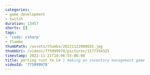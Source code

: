 ```yaml
---
categories:
- game development
- twitch
duration: 13457
shorts: []
tags:
- 'code: csharp'
- flambe
thumbPath: /assets/thumbs/20221122000655.jpg
thumbUri: /videos/775099978/pictures/1577359325
timestamp: 2022-11-21T18:06:55-06:00
title: porting rust to C# | making an inventory management game
videoId: '775099978'
---
```

